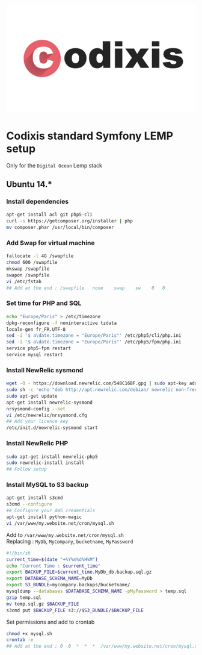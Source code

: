 # ![codixis](media/codixis.png)

Codixis standard Symfony LEMP setup 
========
Only for the `Digital Ocean` Lemp stack

## Ubuntu 14.*
### Install dependencies
``` bash
apt-get install acl git php5-cli
curl -s https://getcomposer.org/installer | php
mv composer.phar /usr/local/bin/composer
```

### Add Swap for virtual machine
``` bash
fallocate -l 4G /swapfile 
chmod 600 /swapfile
mkswap /swapfile
swapon /swapfile
vi /etc/fstab
## Add at the end : /swapfile   none    swap    sw    0   0
```

### Set time for PHP and SQL
``` bash
echo "Europe/Paris" > /etc/timezone
dpkg-reconfigure -f noninteractive tzdata
locale-gen fr_FR.UTF-8
sed -i '$ a\date.timezone = "Europe/Paris"' /etc/php5/cli/php.ini
sed -i '$ a\date.timezone = "Europe/Paris"' /etc/php5/fpm/php.ini
service php5-fpm restart
service mysql restart
```
### Install NewRelic sysmond 
``` bash
wget -O - https://download.newrelic.com/548C16BF.gpg | sudo apt-key add -
sudo sh -c 'echo "deb http://apt.newrelic.com/debian/ newrelic non-free" > /etc/apt/sources.list.d/newrelic.list'
sudo apt-get update
apt-get install newrelic-sysmond
nrsysmond-config --set 
vi /etc/newrelic/nrsysmond.cfg
## Add your licence key 
/etc/init.d/newrelic-sysmond start
```
### Install NewRelic PHP 
``` bash
sudo apt-get install newrelic-php5
sudo newrelic-install install
## Follow setup
```

### Install MySQL to S3 backup 
``` bash
apt-get install s3cmd
s3cmd --configure
## Configure your AWS credentials
apt-get install python-magic
vi /var/www/my.website.net/cron/mysql.sh
```
Add to `/var/www/my.website.net/cron/mysql.sh`  
Replacing : `MyDb`, `MyCompany`, `bucketname`, `MyPassword`
``` bash
#!/bin/sh
current_time=$(date "+%Y%m%d%H%M")
echo "Current Time : $current_time"
export BACKUP_FILE=$current_time.MyDb_db.backup.sql.gz
export DATABASE_SCHEMA_NAME=MyDb
export S3_BUNDLE=mycompany.backups/bucketname/
mysqldump --databases $DATABASE_SCHEMA_NAME -pMyPassword > temp.sql
gzip temp.sql
mv temp.sql.gz $BACKUP_FILE
s3cmd put $BACKUP_FILE s3://$S3_BUNDLE/$BACKUP_FILE
```
Set permissions and add to crontab
``` bash
chmod +x mysql.sh
crontab -e
## Add at the end : 0  0  *  *  *  /var/www/my.website.net/cron/mysql.sh
```

